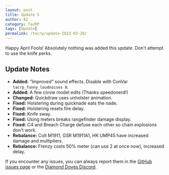 ```yaml
---
layout: post
title: Update 5
author: 8Z
category: TacRP
tags: [Update]
permalink: /tacrp/update-2023-03-28/
---
```

Happy April Fools! Absolutely nothing was added this update. Don't attempt to use the knife perks.

## Update Notes

- **Added:** *"Improved"* sound effects. Disable with ConVar `tacrp_funny_loudnoises 0`.
- **Added:** A few civvie model edits (Thanks speedonerd!)
- **Changed:** Quickdraw uses unholster animation.
- **Fixed:** Holstering during quicknade eats the nade.
- **Fixed:** Holstering resets fire delay.
- **Fixed:** Knife sway.
- **Fixed:** Using meters breaks rangefinder damage display.
- **Fixed:** C4 and Breach Charge defuse each other so chain explosions don't work.
- **Rebalance:** Colt M1911, GSR M1911A1, HK UMP45 have increased damage and multipliers.
- **Rebalance:** Frenzy costs 50% meter (can use 2 at once now), increased delay.

If you encounter any issues, you can always report them in the [GitHub issues page](https://github.com/HaodongMo/tacrp/issues) or the [Diamond Doves Discord](https://discord.gg/gaHXusZ).